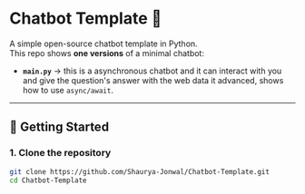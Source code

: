 # Chatbot Template 🤖  

A simple open-source chatbot template in Python.  
This repo shows **one versions** of a minimal chatbot:  

- **`main.py`** → this is a asynchronous chatbot and it can interact with you and give the question's answer with the web data it advanced, shows how to use `async/await`.  

---

## 🚀 Getting Started

### 1. Clone the repository
```bash
git clone https://github.com/Shaurya-Jonwal/Chatbot-Template.git
cd Chatbot-Template
